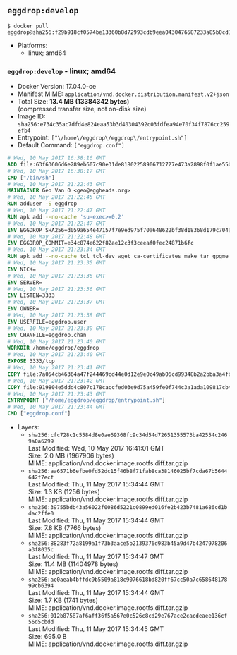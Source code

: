 ## `eggdrop:develop`

```console
$ docker pull eggdrop@sha256:f29b918cf0574be13360b8d72993cdb9eea0430476587233a85b0cd13788af0b
```

-	Platforms:
	-	linux; amd64

### `eggdrop:develop` - linux; amd64

-	Docker Version: 17.04.0-ce
-	Manifest MIME: `application/vnd.docker.distribution.manifest.v2+json`
-	Total Size: **13.4 MB (13384342 bytes)**  
	(compressed transfer size, not on-disk size)
-	Image ID: `sha256:e734c35ac7dfd4e824eaa53b3d40304392c03fdfea94e70f34f7876cc259efb4`
-	Entrypoint: `["\/home\/eggdrop\/eggdrop\/entrypoint.sh"]`
-	Default Command: `["eggdrop.conf"]`

```dockerfile
# Wed, 10 May 2017 16:38:16 GMT
ADD file:63f63606d6e289eb607c90e31de81802258906712727e473a2898f0f1ae55bb5 in / 
# Wed, 10 May 2017 16:38:17 GMT
CMD ["/bin/sh"]
# Wed, 10 May 2017 21:22:43 GMT
MAINTAINER Geo Van O <geo@eggheads.org>
# Wed, 10 May 2017 21:22:45 GMT
RUN adduser -S eggdrop
# Wed, 10 May 2017 21:22:47 GMT
RUN apk add --no-cache 'su-exec>=0.2'
# Wed, 10 May 2017 21:22:47 GMT
ENV EGGDROP_SHA256=d059a654e47157f7e9ed975f70a648622bf38d18368d179c704a0c988b6ece3d
# Wed, 10 May 2017 21:22:48 GMT
ENV EGGDROP_COMMIT=e34c874e622f82ae12c3f3ceeaf0fec24871b6fc
# Wed, 10 May 2017 21:23:34 GMT
RUN apk add --no-cache tcl tcl-dev wget ca-certificates make tar gpgme bash build-base openssl openssl-dev  && wget https://github.com/eggheads/eggdrop/archive/$EGGDROP_COMMIT.tar.gz -O develop.tar.gz  && echo "$EGGDROP_SHA256  develop.tar.gz" | sha256sum -c -   && tar -zxvf develop.tar.gz   && rm develop.tar.gz     && ( cd eggdrop-$EGGDROP_COMMIT     && ./configure     && make config     && make     && make install DEST=/home/eggdrop/eggdrop )   && rm -rf eggdrop-$EGGDROP_COMMIT   && mkdir /home/eggdrop/eggdrop/data   && chown -R eggdrop /home/eggdrop/eggdrop   && apk del tcl-dev wget ca-certificates make tar gpgme build-base openssl-dev
# Wed, 10 May 2017 21:23:35 GMT
ENV NICK=
# Wed, 10 May 2017 21:23:36 GMT
ENV SERVER=
# Wed, 10 May 2017 21:23:36 GMT
ENV LISTEN=3333
# Wed, 10 May 2017 21:23:37 GMT
ENV OWNER=
# Wed, 10 May 2017 21:23:38 GMT
ENV USERFILE=eggdrop.user
# Wed, 10 May 2017 21:23:39 GMT
ENV CHANFILE=eggdrop.chan
# Wed, 10 May 2017 21:23:40 GMT
WORKDIR /home/eggdrop/eggdrop
# Wed, 10 May 2017 21:23:40 GMT
EXPOSE 3333/tcp
# Wed, 10 May 2017 21:23:41 GMT
COPY file:7a054cb46364a47f244469cd44e0d12e9e0c49ab06cd99348b2a2bba3a4fb1c8 in /home/eggdrop/eggdrop 
# Wed, 10 May 2017 21:23:42 GMT
COPY file:919804e5ddd4c807c178caccfed03e9d75a459fe0f744c3a1ada109817cb44ec in /home/eggdrop/eggdrop/scripts/ 
# Wed, 10 May 2017 21:23:43 GMT
ENTRYPOINT ["/home/eggdrop/eggdrop/entrypoint.sh"]
# Wed, 10 May 2017 21:23:44 GMT
CMD ["eggdrop.conf"]
```

-	Layers:
	-	`sha256:cfc728c1c5584d8e0ae69368fc9c34d54d72651355573ba42554c2469a0a6299`  
		Last Modified: Wed, 10 May 2017 16:41:01 GMT  
		Size: 2.0 MB (1967906 bytes)  
		MIME: application/vnd.docker.image.rootfs.diff.tar.gzip
	-	`sha256:aa6571b6efbe0fd52dc15f46b8f71fab8ca38146025bf7cda67b5644642f7ecf`  
		Last Modified: Thu, 11 May 2017 15:34:44 GMT  
		Size: 1.3 KB (1256 bytes)  
		MIME: application/vnd.docker.image.rootfs.diff.tar.gzip
	-	`sha256:39755bdb43a56022f0086d5221c0899ed016fe2b423b7481a686cd1bdac2ffe0`  
		Last Modified: Thu, 11 May 2017 15:34:44 GMT  
		Size: 7.8 KB (7766 bytes)  
		MIME: application/vnd.docker.image.rootfs.diff.tar.gzip
	-	`sha256:88283f72a8199a1f73b3aace5b2139376d983b45a9d47b4247978206a3f8035c`  
		Last Modified: Thu, 11 May 2017 15:34:47 GMT  
		Size: 11.4 MB (11404978 bytes)  
		MIME: application/vnd.docker.image.rootfs.diff.tar.gzip
	-	`sha256:ac0aeab4bffdc9b5509a818c9076618bd820ff67cc50a7c65864817899cb6394`  
		Last Modified: Thu, 11 May 2017 15:34:44 GMT  
		Size: 1.7 KB (1741 bytes)  
		MIME: application/vnd.docker.image.rootfs.diff.tar.gzip
	-	`sha256:012b87587af6aff36f5a567e0c526c8cd29e767ace2cacdeaee136cf56d5cbdd`  
		Last Modified: Thu, 11 May 2017 15:34:45 GMT  
		Size: 695.0 B  
		MIME: application/vnd.docker.image.rootfs.diff.tar.gzip
